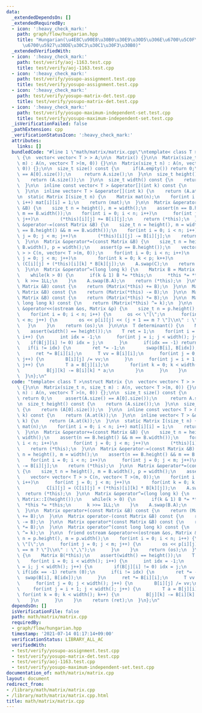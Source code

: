 ```yaml
---
data:
  _extendedDependsOn: []
  _extendedRequiredBy:
  - icon: ':heavy_check_mark:'
    path: graph/flow/hungarian.hpp
    title: "Hungarian(\u4E8C\u90E8\u30B0\u30E9\u30D5\u306E\u6700\u5C0F\u91CD\u307F\
      \u6700\u5927\u30DE\u30C3\u30C1\u30F3\u30B0)"
  _extendedVerifiedWith:
  - icon: ':heavy_check_mark:'
    path: test/verify/aoj-1163.test.cpp
    title: test/verify/aoj-1163.test.cpp
  - icon: ':heavy_check_mark:'
    path: test/verify/yosupo-assignment.test.cpp
    title: test/verify/yosupo-assignment.test.cpp
  - icon: ':heavy_check_mark:'
    path: test/verify/yosupo-matrix-det.test.cpp
    title: test/verify/yosupo-matrix-det.test.cpp
  - icon: ':heavy_check_mark:'
    path: test/verify/yosupo-maximum-independent-set.test.cpp
    title: test/verify/yosupo-maximum-independent-set.test.cpp
  _isVerificationFailed: false
  _pathExtension: cpp
  _verificationStatusIcon: ':heavy_check_mark:'
  attributes:
    links: []
  bundledCode: "#line 1 \"math/matrix/matrix.cpp\"\ntemplate< class T >\nstruct Matrix\
    \ {\n  vector< vector< T > > A;\n\n  Matrix() {}\n\n  Matrix(size_t n, size_t\
    \ m) : A(n, vector< T >(m, 0)) {}\n\n  Matrix(size_t n) : A(n, vector< T >(n,\
    \ 0)) {};\n\n  size_t size() const {\n     if(A.empty()) return 0;\n     assert(A.size()\
    \ == A[0].size());\n     return A.size();\n  }\n\n  size_t height() const {\n\
    \    return (A.size());\n  }\n\n  size_t width() const {\n    return (A[0].size());\n\
    \  }\n\n  inline const vector< T > &operator[](int k) const {\n    return (A.at(k));\n\
    \  }\n\n  inline vector< T > &operator[](int k) {\n    return (A.at(k));\n  }\n\
    \n  static Matrix I(size_t n) {\n    Matrix mat(n);\n    for(int i = 0; i < n;\
    \ i++) mat[i][i] = 1;\n    return (mat);\n  }\n\n  Matrix &operator+=(const Matrix\
    \ &B) {\n    size_t n = height(), m = width();\n    assert(n == B.height() &&\
    \ m == B.width());\n    for(int i = 0; i < n; i++)\n      for(int j = 0; j < m;\
    \ j++)\n        (*this)[i][j] += B[i][j];\n    return (*this);\n  }\n\n  Matrix\
    \ &operator-=(const Matrix &B) {\n    size_t n = height(), m = width();\n    assert(n\
    \ == B.height() && m == B.width());\n    for(int i = 0; i < n; i++)\n      for(int\
    \ j = 0; j < m; j++)\n        (*this)[i][j] -= B[i][j];\n    return (*this);\n\
    \  }\n\n  Matrix &operator*=(const Matrix &B) {\n    size_t n = height(), m =\
    \ B.width(), p = width();\n    assert(p == B.height());\n    vector< vector< T\
    \ > > C(n, vector< T >(m, 0));\n    for(int i = 0; i < n; i++)\n      for(int\
    \ j = 0; j < m; j++)\n        for(int k = 0; k < p; k++)\n          C[i][j] =\
    \ (C[i][j] + (*this)[i][k] * B[k][j]);\n    A.swap(C);\n    return (*this);\n\
    \  }\n\n  Matrix &operator^=(long long k) {\n    Matrix B = Matrix::I(height());\n\
    \    while(k > 0) {\n      if(k & 1) B *= *this;\n      *this *= *this;\n    \
    \  k >>= 1LL;\n    }\n    A.swap(B.A);\n    return (*this);\n  }\n\n  Matrix operator+(const\
    \ Matrix &B) const {\n    return (Matrix(*this) += B);\n  }\n\n  Matrix operator-(const\
    \ Matrix &B) const {\n    return (Matrix(*this) -= B);\n  }\n\n  Matrix operator*(const\
    \ Matrix &B) const {\n    return (Matrix(*this) *= B);\n  }\n\n  Matrix operator^(const\
    \ long long k) const {\n    return (Matrix(*this) ^= k);\n  }\n\n  friend ostream\
    \ &operator<<(ostream &os, Matrix &p) {\n    size_t n = p.height(), m = p.width();\n\
    \    for(int i = 0; i < n; i++) {\n      os << \"[\";\n      for(int j = 0; j\
    \ < m; j++) {\n        os << p[i][j] << (j + 1 == m ? \"]\\n\" : \",\");\n   \
    \   }\n    }\n    return (os);\n  }\n\n\n  T determinant() {\n    Matrix B(*this);\n\
    \    assert(width() == height());\n    T ret = 1;\n    for(int i = 0; i < width();\
    \ i++) {\n      int idx = -1;\n      for(int j = i; j < width(); j++) {\n    \
    \    if(B[j][i] != 0) idx = j;\n      }\n      if(idx == -1) return (0);\n   \
    \   if(i != idx) {\n        ret *= -1;\n        swap(B[i], B[idx]);\n      }\n\
    \      ret *= B[i][i];\n      T vv = B[i][i];\n      for(int j = 0; j < width();\
    \ j++) {\n        B[i][j] /= vv;\n      }\n      for(int j = i + 1; j < width();\
    \ j++) {\n        T a = B[j][i];\n        for(int k = 0; k < width(); k++) {\n\
    \          B[j][k] -= B[i][k] * a;\n        }\n      }\n    }\n    return (ret);\n\
    \  }\n};\n"
  code: "template< class T >\nstruct Matrix {\n  vector< vector< T > > A;\n\n  Matrix()\
    \ {}\n\n  Matrix(size_t n, size_t m) : A(n, vector< T >(m, 0)) {}\n\n  Matrix(size_t\
    \ n) : A(n, vector< T >(n, 0)) {};\n\n  size_t size() const {\n     if(A.empty())\
    \ return 0;\n     assert(A.size() == A[0].size());\n     return A.size();\n  }\n\
    \n  size_t height() const {\n    return (A.size());\n  }\n\n  size_t width() const\
    \ {\n    return (A[0].size());\n  }\n\n  inline const vector< T > &operator[](int\
    \ k) const {\n    return (A.at(k));\n  }\n\n  inline vector< T > &operator[](int\
    \ k) {\n    return (A.at(k));\n  }\n\n  static Matrix I(size_t n) {\n    Matrix\
    \ mat(n);\n    for(int i = 0; i < n; i++) mat[i][i] = 1;\n    return (mat);\n\
    \  }\n\n  Matrix &operator+=(const Matrix &B) {\n    size_t n = height(), m =\
    \ width();\n    assert(n == B.height() && m == B.width());\n    for(int i = 0;\
    \ i < n; i++)\n      for(int j = 0; j < m; j++)\n        (*this)[i][j] += B[i][j];\n\
    \    return (*this);\n  }\n\n  Matrix &operator-=(const Matrix &B) {\n    size_t\
    \ n = height(), m = width();\n    assert(n == B.height() && m == B.width());\n\
    \    for(int i = 0; i < n; i++)\n      for(int j = 0; j < m; j++)\n        (*this)[i][j]\
    \ -= B[i][j];\n    return (*this);\n  }\n\n  Matrix &operator*=(const Matrix &B)\
    \ {\n    size_t n = height(), m = B.width(), p = width();\n    assert(p == B.height());\n\
    \    vector< vector< T > > C(n, vector< T >(m, 0));\n    for(int i = 0; i < n;\
    \ i++)\n      for(int j = 0; j < m; j++)\n        for(int k = 0; k < p; k++)\n\
    \          C[i][j] = (C[i][j] + (*this)[i][k] * B[k][j]);\n    A.swap(C);\n  \
    \  return (*this);\n  }\n\n  Matrix &operator^=(long long k) {\n    Matrix B =\
    \ Matrix::I(height());\n    while(k > 0) {\n      if(k & 1) B *= *this;\n    \
    \  *this *= *this;\n      k >>= 1LL;\n    }\n    A.swap(B.A);\n    return (*this);\n\
    \  }\n\n  Matrix operator+(const Matrix &B) const {\n    return (Matrix(*this)\
    \ += B);\n  }\n\n  Matrix operator-(const Matrix &B) const {\n    return (Matrix(*this)\
    \ -= B);\n  }\n\n  Matrix operator*(const Matrix &B) const {\n    return (Matrix(*this)\
    \ *= B);\n  }\n\n  Matrix operator^(const long long k) const {\n    return (Matrix(*this)\
    \ ^= k);\n  }\n\n  friend ostream &operator<<(ostream &os, Matrix &p) {\n    size_t\
    \ n = p.height(), m = p.width();\n    for(int i = 0; i < n; i++) {\n      os <<\
    \ \"[\";\n      for(int j = 0; j < m; j++) {\n        os << p[i][j] << (j + 1\
    \ == m ? \"]\\n\" : \",\");\n      }\n    }\n    return (os);\n  }\n\n\n  T determinant()\
    \ {\n    Matrix B(*this);\n    assert(width() == height());\n    T ret = 1;\n\
    \    for(int i = 0; i < width(); i++) {\n      int idx = -1;\n      for(int j\
    \ = i; j < width(); j++) {\n        if(B[j][i] != 0) idx = j;\n      }\n     \
    \ if(idx == -1) return (0);\n      if(i != idx) {\n        ret *= -1;\n      \
    \  swap(B[i], B[idx]);\n      }\n      ret *= B[i][i];\n      T vv = B[i][i];\n\
    \      for(int j = 0; j < width(); j++) {\n        B[i][j] /= vv;\n      }\n \
    \     for(int j = i + 1; j < width(); j++) {\n        T a = B[j][i];\n       \
    \ for(int k = 0; k < width(); k++) {\n          B[j][k] -= B[i][k] * a;\n    \
    \    }\n      }\n    }\n    return (ret);\n  }\n};\n"
  dependsOn: []
  isVerificationFile: false
  path: math/matrix/matrix.cpp
  requiredBy:
  - graph/flow/hungarian.hpp
  timestamp: '2021-07-14 01:17:14+09:00'
  verificationStatus: LIBRARY_ALL_AC
  verifiedWith:
  - test/verify/yosupo-assignment.test.cpp
  - test/verify/yosupo-matrix-det.test.cpp
  - test/verify/aoj-1163.test.cpp
  - test/verify/yosupo-maximum-independent-set.test.cpp
documentation_of: math/matrix/matrix.cpp
layout: document
redirect_from:
- /library/math/matrix/matrix.cpp
- /library/math/matrix/matrix.cpp.html
title: math/matrix/matrix.cpp
---
```

